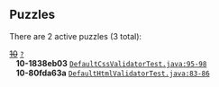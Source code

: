 ## Puzzles

There are 2 active puzzles (3 total):


[<del>10</del>](https://github.com/jcabi/jcabi-w3c/issues/10) [`?`](../master/?)<br/>
&nbsp;&nbsp;&nbsp;**10-1838eb03** [`DefaultCssValidatorTest.java:95-98`](../master/src/test/java/com/jcabi/w3c/DefaultCssValidatorTest.java#L95-L98)<br/>
&nbsp;&nbsp;&nbsp;**10-80fda63a** [`DefaultHtmlValidatorTest.java:83-86`](../master/src/test/java/com/jcabi/w3c/DefaultHtmlValidatorTest.java#L83-L86)<br/>